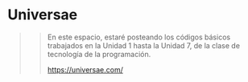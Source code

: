 # Universae
>> En este espacio, estaré posteando los códigos básicos trabajados en la Unidad 1 hasta la Unidad 7, de la clase de tecnología de la programación.
>>
>> https://universae.com/ 
